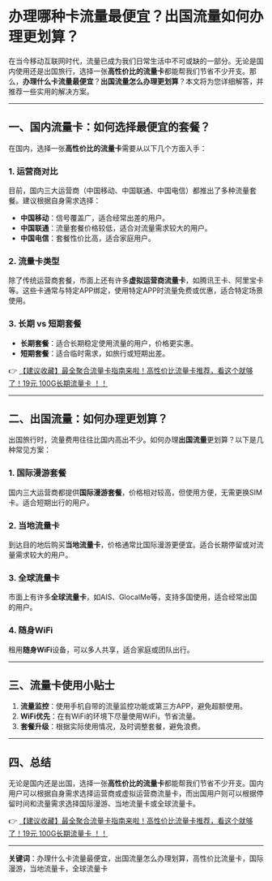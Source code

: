 # 办理哪种卡流量最便宜？出国流量如何办理更划算？

在当今移动互联网时代，流量已成为我们日常生活中不可或缺的一部分。无论是国内使用还是出国旅行，选择一张**高性价比的流量卡**都能帮我们节省不少开支。那么，**办理什么卡流量最便宜**？**出国流量怎么办理更划算**？本文将为您详细解答，并推荐一些实用的解决方案。

---

## 一、国内流量卡：如何选择最便宜的套餐？

在国内，选择一张**高性价比的流量卡**需要从以下几个方面入手：

### 1. 运营商对比
目前，国内三大运营商（中国移动、中国联通、中国电信）都推出了多种流量套餐。建议根据自身需求选择：
- **中国移动**：信号覆盖广，适合经常出差的用户。
- **中国联通**：流量套餐价格较低，适合对流量需求较大的用户。
- **中国电信**：套餐性价比高，适合家庭用户。

### 2. 流量卡类型
除了传统运营商套餐，市面上还有许多**虚拟运营商流量卡**，如腾讯王卡、阿里宝卡等。这些卡通常与特定APP绑定，使用特定APP时流量免费或优惠，适合特定场景使用。

### 3. 长期 vs 短期套餐
- **长期套餐**：适合长期稳定使用流量的用户，价格更实惠。
- **短期套餐**：适合临时需求，如旅行或短期出差。

👉 [【建议收藏】最全聚合流量卡指南来啦！高性价比流量卡推荐，看这个就够了！19元 100G长期流量卡 ！！](https://bit.ly/Liuliangka)

---

## 二、出国流量：如何办理更划算？

出国旅行时，流量费用往往比国内高出不少。如何办理**出国流量**更划算？以下是几种常见方案：

### 1. 国际漫游套餐
国内三大运营商都提供**国际漫游套餐**，价格相对较高，但使用方便，无需更换SIM卡。适合短期出行的用户。

### 2. 当地流量卡
到达目的地后购买**当地流量卡**，价格通常比国际漫游更便宜。适合长期停留或对流量需求较大的用户。

### 3. 全球流量卡
市面上有许多**全球流量卡**，如AIS、GlocalMe等，支持多国使用，适合经常出国的用户。

### 4. 随身WiFi
租用**随身WiFi**设备，可以多人共享，适合家庭或团队出行。

---

## 三、流量卡使用小贴士

1. **流量监控**：使用手机自带的流量监控功能或第三方APP，避免超额使用。
2. **WiFi优先**：在有WiFi的环境下尽量使用WiFi，节省流量。
3. **套餐升级**：根据实际使用情况，及时调整套餐，避免浪费。

---

## 四、总结

无论是国内还是出国，选择一张**高性价比的流量卡**都能帮我们节省不少开支。国内用户可以根据自身需求选择运营商或虚拟运营商流量卡，而出国用户则可以根据停留时间和流量需求选择国际漫游、当地流量卡或全球流量卡。

👉 [【建议收藏】最全聚合流量卡指南来啦！高性价比流量卡推荐，看这个就够了！19元 100G长期流量卡 ！！](https://bit.ly/Liuliangka)

---

**关键词**：办理什么卡流量最便宜，出国流量怎么办理划算，高性价比流量卡，国际漫游，当地流量卡，全球流量卡